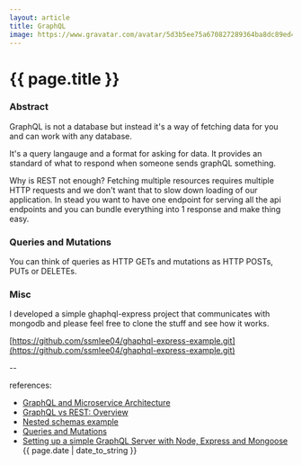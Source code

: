 ```yaml
---
layout: article
title: GraphQL
image: https://www.gravatar.com/avatar/5d3b5ee75a670827289364ba8dc89ed4?s=256&d=identicon&r=PG
---
```

# {{ page.title }}

### Abstract

GraphQL is not a database but instead it's a way of fetching data for you and can work with any database.

It's a query langauge and a format for asking for data. It provides an standard of what to respond when someone sends graphQL something. 

Why is REST not enough? Fetching multiple resources requires multiple HTTP requests and we don't want that to slow down loading of our application. In stead you want to have one endpoint for serving all the api endpoints and you can bundle everything into 1 response and make thing easy. 

### Queries and Mutations

You can think of queries as HTTP GETs and mutations as HTTP POSTs, PUTs or DELETEs. 

### Misc

I developed a simple ghaphql-express project that communicates with mongodb and please feel free to clone the stuff and see how it works.

[https://github.com/ssmlee04/ghaphql-express-example.git](https://github.com/ssmlee04/ghaphql-express-example.git)

--

references:

* [GraphQL and Microservice Architecture](http://stackoverflow.com/questions/38071714/graphql-and-microservice-architecture)
* [GraphQL vs REST: Overview](https://philsturgeon.uk/api/2017/01/24/graphql-vs-rest-overview/)
* [Nested schemas example](https://gist.github.com/xpepermint/7376b8c67caa926e19d2)
* [Queries and Mutations](http://graphql.org/learn/queries/)
* [Setting up a simple GraphQL Server with Node, Express and Mongoose](https://medium.com/@gethylgeorge/setting-up-a-simple-graphql-server-with-node-express-and-mongoose-ff8a1071af53)
{{ page.date | date_to_string }}
